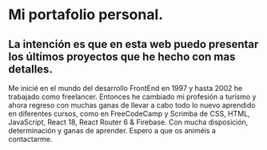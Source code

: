 # Mi portafolio personal.

## La intención es que en esta web puedo presentar los últimos proyectos que he hecho con mas detalles.

Me inicié en el mundo del desarrollo FrontEnd en 1997 y hasta 2002 he trabajado como freelancer. Entonces he cambiado mi profesión a turísmo y ahora regreso con muchas ganas de llevar a cabo todo lo nuevo aprendido en diferentes cursos, como en FreeCodeCamp y Scrimba de CSS, HTML, JavaScript, React 18, React Router 6 & Firebase. Con mucha disposición, determinación y ganas de aprender. Espero a que os animéis a contactarme.
